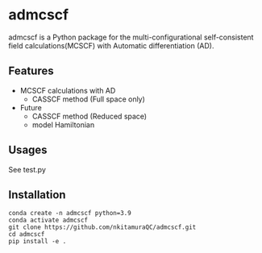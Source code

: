 # admcscf
admcscf is a Python package for the multi-configurational self-consistent field calculations(MCSCF) with Automatic differentiation (AD).

## Features
- MCSCF calculations with AD
  - CASSCF method (Full space only)
- Future
  - CASSCF method (Reduced space)
  - model Hamiltonian

## Usages
See test.py

## Installation

```shell
conda create -n admcscf python=3.9
conda activate admcscf
git clone https://github.com/nkitamuraQC/admcscf.git
cd admcscf
pip install -e .
```
